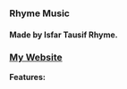 ### **Rhyme Music**
#### Made by **Isfar Tausif Rhyme**.
### [My Website](https://www.rhymeplays.xyz)

**Features:**
